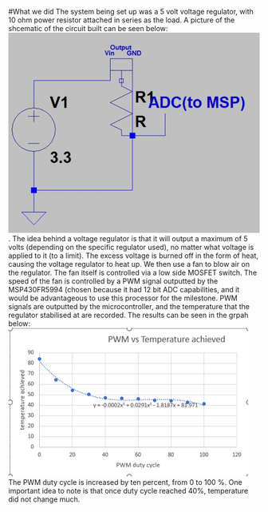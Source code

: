 #What we did
The system being set up was a 5 volt voltage regulator, with 10 ohm power resistor attached in series as the load. A picture of the shcematic of the circuit built can be seen below:
![](openloopcircuit.JPG).
The idea behind a voltage regulator is that it will output a maximum of 5 volts (depending on the specific regulator used), no matter what voltage is applied to it (to a limit). The excess voltage is burned off in the form of heat, causing the voltage regulator to heat up. We then use a fan to blow
air on the regulator. The fan itself is controlled via a low side MOSFET switch. The speed of the fan is controlled by a PWM signal outputted by the MSP430FR5994 (chosen because it had 12 bit ADC capabilities, and it would be advantageous to use this processor for the milestone.
 PWM signals are outputted by the microcontroller, and the temperature that the regulator stabilised at are recorded. The results can be seen in the grpah below:
![](openLoopSystemGraph.PNG)
The PWM duty cycle is increased by ten percent, from 0 to 100 %. One important idea to note is that once duty cycle reached 40%, temperature did not change much.